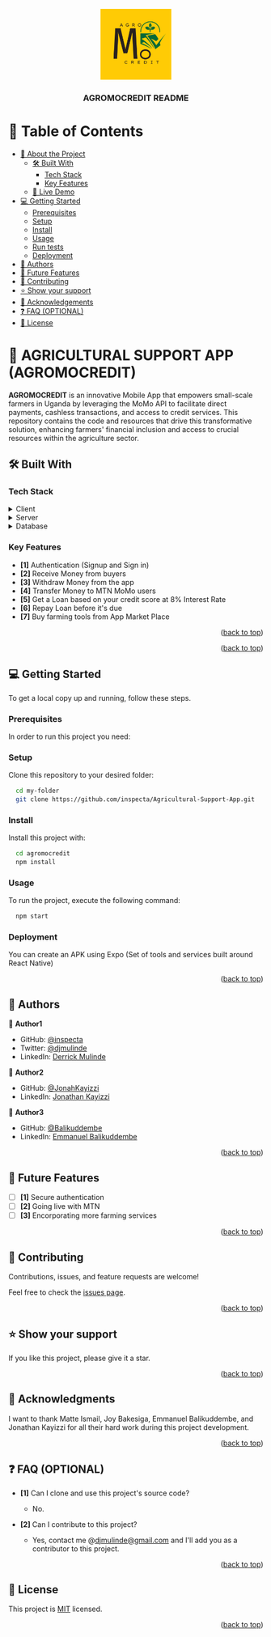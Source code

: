 <a name="readme-top"></a>

<div align="center">
  <img src="icon.png" alt="logo" width="140"  height="auto" />
  <br/>

  <h3><b>AGROMOCREDIT README</b></h3>

</div>

# 📗 Table of Contents

- [📖 About the Project](#about-project)
  - [🛠 Built With](#built-with)
    - [Tech Stack](#tech-stack)
    - [Key Features](#key-features)
  - [🚀 Live Demo](#live-demo)
- [💻 Getting Started](#getting-started)
  - [Prerequisites](#prerequisites)
  - [Setup](#setup)
  - [Install](#install)
  - [Usage](#usage)
  - [Run tests](#run-tests)
  - [Deployment](#deployment)
- [👥 Authors](#authors)
- [🔭 Future Features](#future-features)
- [🤝 Contributing](#contributing)
- [⭐️ Show your support](#support)
- [🙏 Acknowledgements](#acknowledgements)
- [❓ FAQ (OPTIONAL)](#faq)
- [📝 License](#license)

<!-- PROJECT DESCRIPTION -->

# 📖 AGRICULTURAL SUPPORT APP (AGROMOCREDIT) <a name="about-project"></a>

**AGROMOCREDIT** is an innovative Mobile App that empowers small-scale farmers in Uganda by leveraging the MoMo API to facilitate direct payments, cashless transactions, and access to credit services. This repository contains the code and resources that drive this transformative solution, enhancing farmers' financial inclusion and access to crucial resources within the agriculture sector.

## 🛠 Built With <a name="built-with"></a>

### Tech Stack <a name="tech-stack"></a>

<details>
  <summary>Client</summary>
  <ul>
    <li><a href="https://reactnative.dev">React Native</a></li>
  </ul>
</details>

<details>
  <summary>Server</summary>
  <ul>
    <li><a href="https://tomcat.apache.org/">Tomact</a></li>
  </ul>
</details>

<details>
<summary>Database</summary>
  <ul>
    <li><a href="https://www.postgresql.org/">PostgreSQL</a></li>
  </ul>
</details>

<!-- Features -->

### Key Features <a name="key-features"></a>

- **[1]** Authentication (Signup and Sign in)
- **[2]** Receive Money from buyers
- **[3]** Withdraw Money from the app
- **[4]** Transfer Money to MTN MoMo users
- **[5]** Get a Loan based on your credit score at 8% Interest Rate
- **[6]** Repay Loan before it's due
- **[7]** Buy farming tools from App Market Place

<p align="right">(<a href="#readme-top">back to top</a>)</p>

<!--
## 🚀 Live Demo <a name="live-demo"></a>

> Add a link to your deployed project.

- [Live Demo Link](https://google.com)
-->
<p align="right">(<a href="#readme-top">back to top</a>)</p>

## 💻 Getting Started <a name="getting-started"></a>

To get a local copy up and running, follow these steps.

### Prerequisites

In order to run this project you need:

### Setup

Clone this repository to your desired folder:

```sh
  cd my-folder
  git clone https://github.com/inspecta/Agricultural-Support-App.git
```

### Install

Install this project with:

```sh
  cd agromocredit
  npm install
```

### Usage

To run the project, execute the following command:

```sh
  npm start
```
<!--
### Run tests

To run tests, run the following command:
-->

### Deployment

You can create an APK using Expo (Set of tools and services built around React Native)

<p align="right">(<a href="#readme-top">back to top</a>)</p>

## 👥 Authors <a name="authors"></a>

👤 **Author1**

- GitHub: [@inspecta](https://github.com/inspecta)
- Twitter: [@djmulinde](https://twitter.com/djmulinde)
- LinkedIn: [Derrick Mulinde](https://linkedin.com/in/derrick-mulinde)

👤 **Author2**

- GitHub: [@JonahKayizzi](https://github.com/JonahKayizzi)
- LinkedIn: [Jonathan Kayizzi](https://www.linkedin.com/in/jonathan-kayizzi/)

👤 **Author3**

- GitHub: [@Balikuddembe](https://github.com/Balikuddembe)
- LinkedIn: [Emmanuel Balikuddembe](https://www.linkedin.com/in/emmanuelbalikuddembe/)

<p align="right">(<a href="#readme-top">back to top</a>)</p>

## 🔭 Future Features <a name="future-features"></a>

- [ ] **[1]** Secure authentication
- [ ] **[2]** Going live with MTN
- [ ] **[3]** Encorporating more farming services

<p align="right">(<a href="#readme-top">back to top</a>)</p>

## 🤝 Contributing <a name="contributing"></a>

Contributions, issues, and feature requests are welcome!

Feel free to check the [issues page](../../issues/).

<p align="right">(<a href="#readme-top">back to top</a>)</p>

<!-- SUPPORT -->

## ⭐️ Show your support <a name="support"></a>

If you like this project, please give it a star.

<p align="right">(<a href="#readme-top">back to top</a>)</p>

## 🙏 Acknowledgments <a name="acknowledgements"></a>

I want to thank Matte Ismail, Joy Bakesiga, Emmanuel Balikuddembe, and Jonathan Kayizzi for all their hard work during this project development. 

<p align="right">(<a href="#readme-top">back to top</a>)</p>

## ❓ FAQ (OPTIONAL) <a name="faq"></a>

- **[1]** Can I clone and use this project's source code?

  - No.

- **[2]** Can I contribute to this project?

  - Yes, contact me @djmulinde@gmail.com and I'll add you as a contributor to this project.

<p align="right">(<a href="#readme-top">back to top</a>)</p>

## 📝 License <a name="license"></a>

This project is [MIT](./LICENSE) licensed.


<p align="right">(<a href="#readme-top">back to top</a>)</p>
